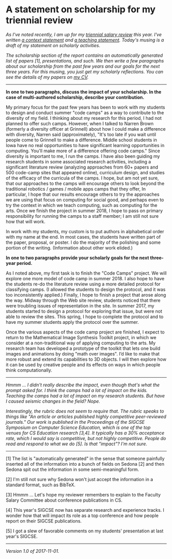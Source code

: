 A statement on scholarship for my triennial review
==================================================

*As I've noted recently, I am up for my [triennial salary
review](index-salary-reviews) this year.  I've written
[a context statement](whine-whine-whine) and [a teaching
statement](teaching-statement-2017).  Today's musing is a draft of my
statement on scholarly activities.*

*The scholarship section of the report contains an automatically
generated list of papers [1], presentations, and such.  We then write a
few paragraphs about our scholarship from the past few years and our 
goals for the next three years.  For this musing, you
just get my scholarly reflections. You can see the details of my papers
on [my CV](http://www.cs.grinnell.edu/~rebelsky/CV/rebelsky-cv-full.pdf).*

---

**In one to two paragraphs, discuss the impact of your scholarship. In
the case of multi-authored scholarship, describe your contribution.**

My primary focus for the past few years has been to work with my
students to design and conduct summer "code camps" as a way to contribute
to the diversity of my field.  I thinking about my research for this
period, I had not planned to offer such camps.  However, when I talked
to Narren Brown (formerly a diversity officer at Grinnell) about how I
could make a difference with diversity, Narren said (approximately),
"It's too late if you wait until people come to Grinnell to make
a difference.  Middle school students in Iowa have no real opportunities
to have significant learning opportunities in computing.  You'll make
more of a difference offering code camps."  Since diversity is important
to me, I run the camps.  I have also been guiding my research students in
some associated research activities, including a significant literature
review (analyzing approaches from 60+ papers and 500 code-camp sites that
appeared online), curriculum design, and studies of the efficacy of the
curricula of the camps.  I hope, but am not yet sure, that our approaches
to the camps will encourage others to look beyond the traditional
robotics / games / mobile apps camps that they offer,  In particular,
I hope that our results encourage others to try the approaches we are
using that focus on computing for social good, and perhaps even to try
the context in which we teach computing, such as computing for the arts.
Once we finish the project in summer 2018, I hope to pass on primary
responsibility for running the camps to a staff member; I am still not
sure how that will work.

In work with my students, my custom is to put authors in alphabetical
order with my name at the end.  In most cases, the students have
written part of the paper, proposal, or poster.  I do the majority of
the polishing and some portion of the writing.  (Information about other
work elided.)

**In one to two paragraphs provide your scholarly goals for the next
three-year period.**

As I noted above, my first task is to finish the "Code Camps" project.
We will explore one more model of code camp in summer 2018.  I also
hope to have the students re-do the literature review using a more
detailed protocol for classifying camps.  (I allowed the students to
design the protocol, and it was too inconsistently applied.)  Finally,
I hope to finish a project that arose along the way. Midway through
the Web site review, students noticed that there were troubling issues
of representation in the site.  In summer 2017, my students started to
design a protocol for exploring that issue, but were not able to review
the sites.  This spring, I hope to complete the protocol and to have my
summer students apply the protocol over the summer.

Once the various aspects of the code camp project are finished, I expect
to return to the Mathematical Image Synthesis Toolkit project, in which
we consider at a non-traditional way of applying computing to the arts.
My research team has developed a prototype of the toolkit that lets one
build images and animations by doing "math over images".  I’d like to
make that more robust and extend its capabilities to 3D objects.  I will
then explore how it can be used by creative people and its effects on
ways in which people think computationally.

---

*Hmmm ... I didn't really describe the impact, even though that's what
the prompt asked for.  I think the camps had a lot of impact on the kids.
Teaching the camps had a lot of impact on my research students.  But have
I caused seismic changes in the field?  Nope.*

*Interestingly, the rubric does not seem to require that.  The rubric
speaks to things like "An article or articles published highly competitive
peer-reviewed journals."  Our work is published in the Proceedings of the
SIGCSE Symposium on Computer Science Education, which is one of the top
venues for CS Education research [3,4].  It typically has a 30% acceptance
rate, which I would say is competitive, but not highly competitive.
People do read and respond to what we do [5].  Is that "impact"?
I'm not sure.*

---

[1] The list is "automatically generated" in the sense that someone
painfully inserted all of the information into a bunch of fields on Sedona
[2] and then Sedona spit out the information in some semi-meaningful form.

[2] I'm still not sure why Sedona won't just accept the information in
a standard format, such as BibTeX.

[3] Hmmm ... Let's hope my reviewer remembers to explain to the Faculty
Salary Committee about conference publications in CS.

[4] This year's SIGCSE now has separate research and experience tracks.
I wonder how that will impact its role as a top conference and how people
report on their SIGCSE publications.

[5] I got a slew of favorable comments on my students' presentation 
at last year's SIGCSE.

---

*Version 1.0 of 2017-11-01.*
